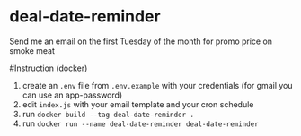 # deal-date-reminder
Send me an email on the first Tuesday of the month for promo price on smoke meat

#Instruction (docker)
1. create an `.env` file from `.env.example` with your credentials (for gmail you can use an app-password)
2. edit `index.js` with your email template and your cron schedule
3. run `docker build --tag deal-date-reminder .`
4. run `docker run --name deal-date-reminder deal-date-reminder`  
